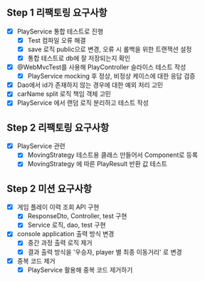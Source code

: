 ## Step 1 리팩토링 요구사항
- [x] PlayService 통합 테스트로 진행
  - [x] Test 컴파일 오류 해결
  - [x] save 로직 public으로 변경, 오류 시 롤백을 위한 트랜잭션 설정
  - [x] 통합 테스트로 db에 잘 저장되는지 확인
- [x] @WebMvcTest를 사용해 PlayController 슬라이스 테스트 작성
  - [x] PlayService mocking 후 정상, 비정상 케이스에 대한 응답 검증
- [x] Dao에서 id가 존재하지 않는 경우에 대한 예외 처리 고민
- [x] carName split 로직 책임 객체 고민
- [x] PlayService 에서 랜덤 로직 분리하고 테스트 작성

## Step 2 리팩토링 요구사항
- [x] PlayService 관련
  - [x] MovingStrategy 테스트용 클래스 만들어서 Component로 등록
  - [x] MovingStrategy 에 따른 PlayResult 반환 값 테스트

## Step 2 미션 요구사항
- [x] 게임 플레이 이력 조회 API 구현
  - [x] ResponseDto, Controller, test 구현
  - [x] Service 로직, dao, test 구현
- [x] console application 출력 방식 변경
  - [x] 중간 과정 출력 로직 제거
  - [x] 결과 출력 방식을 '우승자, player 별 최종 이동거리' 로 변경
- [x] 중복 코드 제거
  - [x] PlayService 활용해 중복 코드 제거하기